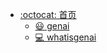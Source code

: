 - [:octocat: 首页](/README.md)
  - [:smiley: genai](md/genai/README.md)
  - [:computer: whatisgenai](md/genai/lec/whatisgenai.md)